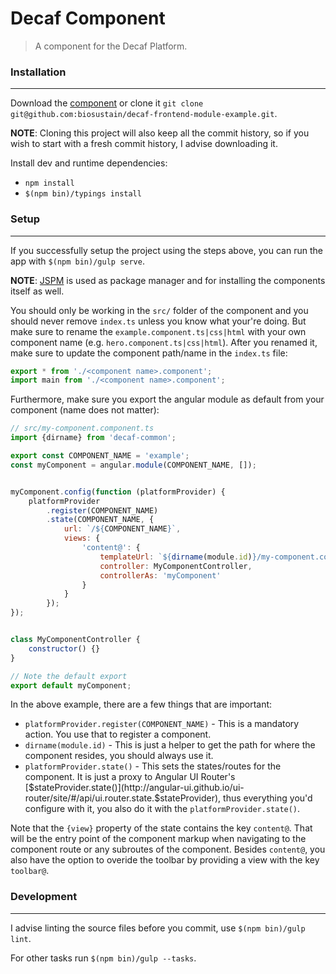 # Decaf Component
> A component for the Decaf Platform.

### Installation
----------------
Download the [component](https://github.com/biosustain/decaf-frontend-module-example/archive/master.zip) or clone it `git clone git@github.com:biosustain/decaf-frontend-module-example.git`.

**NOTE**: Cloning this project will also keep all the commit history, so if you wish to start with a fresh commit history, I advise downloading it.

Install dev and runtime dependencies:
* `npm install`
* `$(npm bin)/typings install`


### Setup
---------
If you successfully setup the project using the steps above, you can run the app with `$(npm bin)/gulp serve`.

**NOTE**: [JSPM](http://jspm.io/0.17-beta-guide/index.html) is used as package manager and for installing the components itself as well. 

You should only be working in the `src/` folder of the component and you should never remove `index.ts` unless you know what your're doing.
But make sure to rename the `example.component.ts|css|html` with your own component name (e.g. `hero.component.ts|css|html`).
After you renamed it, make sure to update the component path/name in the `index.ts` file:
```js
export * from './<component name>.component';
import main from './<component name>.component';
```

Furthermore, make sure you export the angular module as default from your component (name does not matter):
```js
// src/my-component.component.ts
import {dirname} from 'decaf-common';

export const COMPONENT_NAME = 'example';
const myComponent = angular.module(COMPONENT_NAME, []);


myComponent.config(function (platformProvider) {
	platformProvider
		.register(COMPONENT_NAME)
		.state(COMPONENT_NAME, {
			url: `/${COMPONENT_NAME}`,
			views: {
				'content@': {
					templateUrl: `${dirname(module.id)}/my-component.component.html`,
					controller: MyComponentController,
					controllerAs: 'myComponent'
				}
			}
		});
});


class MyComponentController {
	constructor() {}
}

// Note the default export
export default myComponent;
```

In the above example, there are a few things that are important:
* `platformProvider.register(COMPONENT_NAME)` - This is a mandatory action. You use that to register a component.
* `dirname(module.id)` - This is just a helper to get the path for where the component resides, you should always use it.
* `platformProvider.state()` - This sets the states/routes for the component.
It is just a proxy to Angular UI Router's [$stateProvider.state()](http://angular-ui.github.io/ui-router/site/#/api/ui.router.state.$stateProvider), thus everything you'd configure with it, you also do it with the `platformProvider.state()`.

Note that the `{view}` property of the state contains the key `content@`.
That will be the entry point of the component markup when navigating to the component route or any subroutes of the component.
Besides `content@`, you also have the option to overide the toolbar by providing a view with the key `toolbar@`.


### Development
---------------
I advise linting the source files before you commit, use `$(npm bin)/gulp lint`.

For other tasks run `$(npm bin)/gulp --tasks`.
